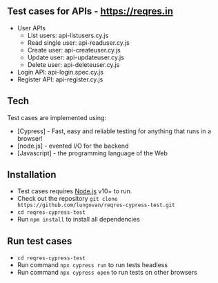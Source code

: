 
## Test cases for APIs - https://reqres.in

- User APIs
   - List users: api-listusers.cy.js
   - Read single user: api-readuser.cy.js
   - Create user: api-createuser.cy.js
   - Update user: api-updateuser.cy.js
   - Delete user: api-deleteuser.cy.js
- Login API: api-login.spec.cy.js
- Register API: api-register.cy.js


## Tech

Test cases are implemented using:
- [Cypress] - Fast, easy and reliable testing for anything that runs in a browser!
- [node.js] - evented I/O for the backend
- [Javascript] - the programming language of the Web

## Installation
- Test cases requires [Node.js](https://nodejs.org/) v10+ to run.
- Check out the repository `git clone https://github.com/lungovan/reqres-cypress-test.git`
- `cd reqres-cypress-test`
- Run `npm install` to install all dependencies 
## Run test cases
- `cd reqres-cypress-test`
- Run command `npx cypress run` to run tests headless
- Run command `npx cypress open` to run tests on other browsers